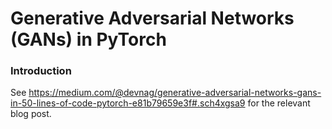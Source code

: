 Generative Adversarial Networks (GANs) in PyTorch
===============


### Introduction


See https://medium.com/@devnag/generative-adversarial-networks-gans-in-50-lines-of-code-pytorch-e81b79659e3f#.sch4xgsa9 for the relevant blog post.




